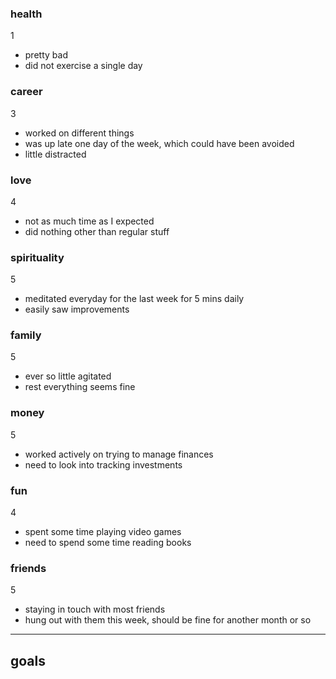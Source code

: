 ### health
1
- pretty bad
- did not exercise a single day
### career
3
- worked on different things
- was up late one day of the week, which could have been avoided
- little distracted
### love
4
- not as much time as I expected
- did nothing other than regular stuff
### spirituality
5
- meditated everyday for the last week for 5 mins daily
- easily saw improvements
### family
5
- ever so little agitated
- rest everything seems fine
### money
5
- worked actively on trying to manage finances
- need to look into tracking investments
### fun
4
- spent some time playing video games
- need to spend some time reading books
### friends
5
- staying in touch with most friends
- hung out with them this week, should be fine for another month or so
---
## goals